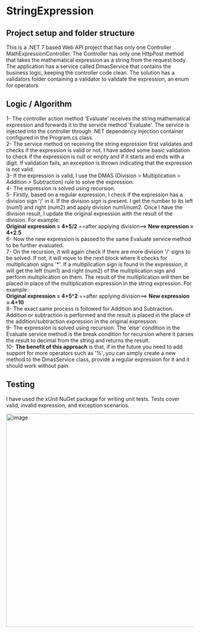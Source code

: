 # StringExpression
## Project setup and folder structure
This is a .NET 7 based Web API project that has only one Controller MathExpressionController. The Controller has only one HttpPost method that takes the mathematical expression as a string from the request body. The application has a service called DmasService that contains the business logic, keeping the controller code clean. The solution has a validators folder containing a validator to validate the expression, an enum for operators    
## Logic / Algorithm
1- The controller action method 'Evaluate' receives the string mathematical expression and forwards it to the service method 'Evaluate'. The service is injected into the controller through .NET dependency injection container configured in the Program.cs class.    
2- The service method on receiving the string expression first validates and checks if the expression is valid or not. I have added some basic validation to check if the expression is null or empty and if it starts and ends with a digit. If validation fails, an exception is thrown indicating that the expression is not valid.    
3- If the expression is valid, I use the DMAS (Division > Multiplication > Addition > Subtraction) rule to solve the expression.    
4- The expression is solved using recursion.    
5- Firstly, based on a regular expression, I check if the expression has a division sign '/' in it. If the division sign is present. I get the number to its left (num1) and right (num2) and apply division num1/num2. Once I have the division result, I update the original expression with the result of the division. For example:     
**Original expression = 4+5/2**  ==after applying division==>  **New expression = 4+2.5**    
6- Now the new expression is passed to the same Evaluate service method to be further evaluated.    
7- On the recursion, it will again check if there are more division '/' signs to be solved. If not, it will move to the next block where it checks for multiplication signs '*'. If a multiplication sign is found in the expression, it will get the left (num1) and right (num2) of the multiplication sign and perform multiplication on them. The result of the multiplication will then be placed in place of the multiplication expression in the string expression. For example:    
**Original expression = 4+5*****2**  ==after applying division==>  **New expression = 4+10**    
8- The exact same process is followed for Addition and Subtraction. Addition or subtraction is performed and the result is placed in the place of the addition/subtraction expression in the original expression.    
9- The expression is solved using recursion. The 'else' condition in the Evaluate service method is the break condition for recursion where it parses the result to decimal from the string and returns the result.   
10- **The benefit of this approach** is that, if in the future you need to add support for more operators such as '%', you can simply create a new method to the DmasService class, provide a regular expression for it and it should work without pain.    

## Testing    
I have used the xUnit NuGet package for writing unit tests. Tests cover valid, invalid expression, and exception scenarios.    

    
<img width="572" alt="image" src="https://github.com/mali153048/StringExpression/assets/34284730/c89f717f-a674-4dba-8d6f-f9add5e81f80">



